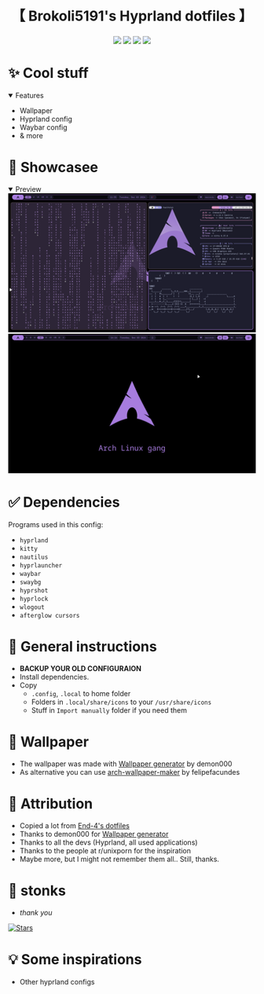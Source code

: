 <div align="center">
    <h1>【 Brokoli5191's Hyprland dotfiles 】</h1>
    <h3></h3>
</div>

<div align="center">

![](https://img.shields.io/github/last-commit/Brokoli5191/Hyprland-Dotfiles?&style=for-the-badge&color=FFB1C8&logoColor=D9E0EE&labelColor=292324)
![](https://img.shields.io/github/stars/Brokoli5191/Hyprland-Dotfiles?style=for-the-badge&logo=andela&color=FFB686&logoColor=D9E0EE&labelColor=292324)
[![](https://img.shields.io/github/repo-size/Brokoli5191/Hyprland-Dotfiles?color=CAC992&label=SIZE&logo=googledrive&style=for-the-badge&logoColor=D9E0EE&labelColor=292324)](https://github.com/end-4/hyprland)
![](https://img.shields.io/badge/issues-skill-green?style=for-the-badge&color=CCE8E9&logoColor=D9E0EE&labelColor=292324)
</a>

</div>

# ✨ Cool stuff
 <details open> 
  <summary>Features</summary>
     
  - Wallpaper
  - Hyprland config 
  - Waybar config
  - & more
</details>


# 👀 Showcasee
 <details open>
  <summary>Preview</summary>
   <img src="/pictures/screenshot.png">
   <img src="/pictures/screenshot2.png">
 </details>


# ✅ Dependencies
Programs used in this config:
 - `hyprland`
 - `kitty`
 - `nautilus`
 - `hyprlauncher`
 - `waybar`
 - `swaybg`
 - `hyprshot`
 - `hyprlock`
 - `wlogout`
 - `afterglow cursors`


# 🔧 General instructions
 - **BACKUP YOUR OLD CONFIGURAION**
 - Install dependencies.
 - Copy
   - `.config`, `.local` to home folder
   - Folders in `.local/share/icons` to your `/usr/share/icons`
   - Stuff in `Import manually` folder if you need them


# 👻 Wallpaper
 - The wallpaper was made with [Wallpaper generator](https://demon000.github.io/archwg/) by demon000
 - As alternative you can use [arch-wallpaper-maker](https://github.com/felipefacundes/arch-wallpaper-maker) by felipefacundes


# 🙏 Attribution
 - Copied a lot from [End-4's dotfiles](https://github.com/end-4/dots-hyprland)
 - Thanks to demon000 for [Wallpaper generator](https://demon000.github.io/archwg/)
 - Thanks to all the devs (Hyprland, all used applications)
 - Thanks to the people at r/unixporn for the inspiration
 - Maybe more, but I might not remember them all.. Still, thanks.


# 🌟 stonks
- _thank you_

[![Stars](https://starchart.cc/Brokoli5191/Hyprland-Dotfiles.svg?variant=adaptive)](https://starchart.cc/Brokoli5191/Hyprland-Dotfiles)

# 💡 Some inspirations
 - Other hyprland configs


